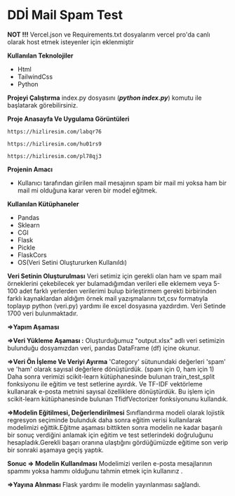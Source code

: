 # DDİ Mail Spam Test 

**NOT !!!** Vercel.json ve Requirements.txt dosyalarım vercel  pro'da canlı olarak host etmek isteyenler için eklenmiştir

**Kullanılan Teknolojiler**
 - Html
 - TailwindCss
 - Python

**Projeyi Çalıştırma** 
index.py dosyasını (***python index.py***) komutu ile başlatarak  görebilirsiniz.

**Proje Anasayfa Ve Uygulama Görüntüleri**
```
https://hizliresim.com/labqr76
```
```
https://hizliresim.com/hu01rs9
```
```
https://hizliresim.com/pl78qj3
```

**Projenin Amacı** 
 - Kullanıcı tarafından girilen mail mesajının spam bir mail mi yoksa ham bir mail mi olduğuna karar veren bir model eğitmek.
  
**Kullanılan Kütüphaneler**
 - Pandas
 - Sklearn
 - CGI
 - Flask
 - Pickle
 - FlaskCors
 - OS(Veri Setini Oluştururken Kullanıldı)

**Veri Setinin Oluşturulması**
Veri setimiz için gerekli olan ham ve spam mail örneklerini çekebilecek yer bulamadığımdan  verileri elle eklemem veya 5-100 adet farklı yerlerden verilerimi bulup birleştirmem gerekti birbirinden farklı kaynaklardan aldığım örnek mail yazışmalarını txt,csv formatıyla toplayıp python (veri.py)  yardımı ile excel dosyasına yazdırdım. Veri Setinde 1700 veri bulunmaktadır.

**=>Yapım Aşaması**

**=>Veri Yükleme Aşaması :** 
Oluşturduğumuz "output.xlsx" adlı veri setimizin bulunduğu dosyamızdan veri, pandas DataFrame (df) içine okunur.

**=>Veri Ön İşleme Ve Veriyi Ayırma**
'Category' sütunundaki değerleri 'spam' ve 'ham' olarak sayısal değerlere dönüştürdük. (spam için 0, ham için 1) Daha sonra verimizi scikit-learn kütüphanesinde bulunan train_test_split fonksiyonu ile eğitim ve test setlerine ayırdık. Ve TF-IDF vektörleme kullanarak e-posta metnini sayısal özelliklere dönüştürdük. Bu işlem için scikit-learn kütüphanesinde bulunan TfidfVectorizer fonksiyonunu kullandık.

**=>Modelin Eğitilmesi, Değerlendirilmesi**
Sınıflandırma modeli olarak lojistik regresyon seçiminde bulunduk daha sonra eğitim verisi kullanılarak modelimizi eğittik.Eğitme aşaması bittikten sonra modelin ne kadar başarılı bir sonuç verdiğini anlamak için eğitim ve test setlerindeki doğruluğunu hesapladık.Gerekli başarı oranına ulaştığını gördüğümüzde eğitime son verip bir sonraki aşamaya geçiş yaptık.

**Sonuc => Modelin Kullanılması**
Modelimizi  verilen e-posta mesajlarının spammı yoksa hammı olduğunu  tahmin etmek için kullanırız .

**=>Yayına Alınması**
Flask yardımı ile modelin yayınlanması sağlandı.




